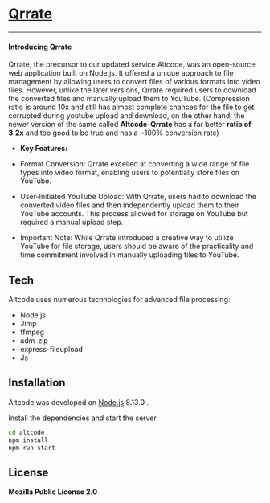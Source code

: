 # [Qrrate](https://qrrate.onrender.com)

***

#### Introducing Qrrate

Qrrate, the precursor to our updated service Altcode, was an open-source web application built on Node.js. It offered a unique approach to file management by allowing users to convert files of various formats into video files. However, unlike the later versions, Qrrate required users to download the converted files and manually upload them to YouTube. (Compression ratio is around 10x and still has almost complete chances for the file to get corrupted during youtube upload and download, on the other hand, the newer version of the same called **Altcode-Qrrate** 
 has a far better **ratio of 3.2x** and too good to be true and has a ~100% conversion rate)

- __Key Features:__

- Format Conversion: Qrrate excelled at converting a wide range of file types into video format, enabling users to potentially store files on YouTube.

- User-Initiated YouTube Upload: With Qrrate, users had to download the converted video files and then independently upload them to their YouTube accounts. This process allowed for storage on YouTube but required a manual upload step.

- Important Note: While Qrrate introduced a creative way to utilize YouTube for file storage, users should be aware of the practicality and time commitment involved in manually uploading files to YouTube.
## Tech

Altcode uses numerous technologies for advanced file processing:

- Node js
- Jimp
- ffmpeg
- adm-zip
- express-fileupload
- Js
 

## Installation

Altcode was developed on [Node.js](https://nodejs.org/) 8.13.0 .

Install the dependencies and start the server.

```sh
cd altcode
npm install
npm run start
```






## License

__Mozilla Public License 2.0__
